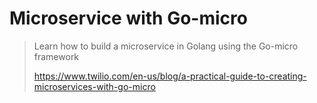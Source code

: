# Microservice with Go-micro
> Learn how to build a microservice in Golang using the Go-micro framework
>
> https://www.twilio.com/en-us/blog/a-practical-guide-to-creating-microservices-with-go-micro 
